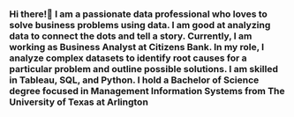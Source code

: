 ### Hi there!:wave: I am a passionate data professional who loves to solve business problems using data. I am good at analyzing data to connect the dots and tell a story. Currently, I am working as Business Analyst at Citizens Bank. In my role, I analyze complex datasets to identify root causes for a particular problem and outline possible solutions. I am skilled in Tableau, SQL, and Python. I hold a Bachelor of Science degree focused in Management Information Systems from The University of Texas at Arlington

<!--
**aishwaryakeshari/aishwaryakeshari** is a ✨ _special_ ✨ repository because its `README.md` (this file) appears on your GitHub profile.

Here are some ideas to get you started:

- 🔭 I’m currently working on ...
- 🌱 I’m currently learning ...
- 👯 I’m looking to collaborate on ...
- 🤔 I’m looking for help with ...
- 💬 Ask me about ...
- 📫 How to reach me: ...
- 😄 Pronouns: ...
- ⚡ Fun fact: ...
-->
